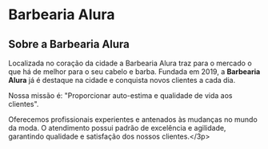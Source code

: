 <H1>Barbearia Alura</H1>

<h2>Sobre a Barbearia Alura</h2>

<p1>Localizada no coração da cidade a Barbearia Alura traz para o mercado o que há de melhor para o seu cabelo e barba. Fundada em 2019, a <strong>Barbearia Alura</strong> já é destaque na cidade e conquista novos clientes a cada dia.</p1>

<p2>Nossa missão é: "Proporcionar auto-estima e qualidade de vida aos clientes".</p2>

<p3>Oferecemos profissionais experientes e antenados às mudanças no mundo da moda. O atendimento possui padrão de excelência e agilidade, garantindo qualidade e satisfação dos nossos clientes.</3p>
